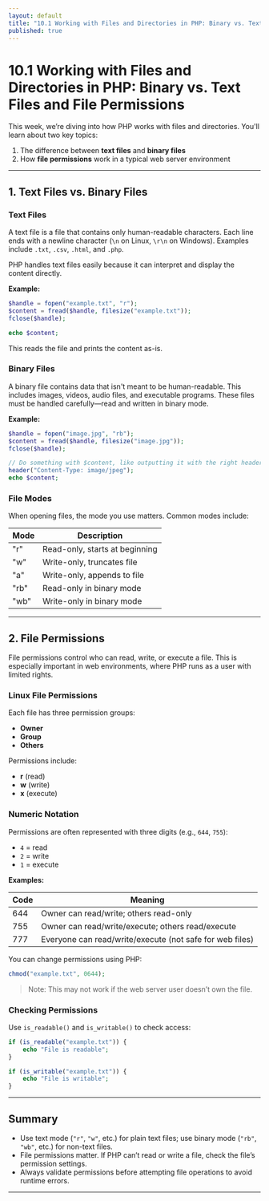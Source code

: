 ```yaml
---
layout: default
title: "10.1 Working with Files and Directories in PHP: Binary vs. Text Files and File Permissions"
published: true
---
```


# 10.1 Working with Files and Directories in PHP: Binary vs. Text Files and File Permissions

This week, we’re diving into how PHP works with files and directories. You'll learn about two key topics:

1. The difference between **text files** and **binary files**
2. How **file permissions** work in a typical web server environment

---

## **1. Text Files vs. Binary Files**

### **Text Files**
A text file is a file that contains only human-readable characters. Each line ends with a newline character (`\n` on Linux, `\r\n` on Windows). Examples include `.txt`, `.csv`, `.html`, and `.php`.

PHP handles text files easily because it can interpret and display the content directly.

**Example:**
```php
$handle = fopen("example.txt", "r");
$content = fread($handle, filesize("example.txt"));
fclose($handle);

echo $content;
```

This reads the file and prints the content as-is.

### **Binary Files**
A binary file contains data that isn't meant to be human-readable. This includes images, videos, audio files, and executable programs. These files must be handled carefully—read and written in binary mode.

**Example:**
```php
$handle = fopen("image.jpg", "rb");
$content = fread($handle, filesize("image.jpg"));
fclose($handle);

// Do something with $content, like outputting it with the right header
header("Content-Type: image/jpeg");
echo $content;
```

### **File Modes**
When opening files, the mode you use matters. Common modes include:

| Mode | Description                      |
|------|----------------------------------|
| "r"  | Read-only, starts at beginning   |
| "w"  | Write-only, truncates file       |
| "a"  | Write-only, appends to file      |
| "rb" | Read-only in binary mode         |
| "wb" | Write-only in binary mode        |

---

## **2. File Permissions**

File permissions control who can read, write, or execute a file. This is especially important in web environments, where PHP runs as a user with limited rights.

### **Linux File Permissions**

Each file has three permission groups:

- **Owner**
- **Group**
- **Others**

Permissions include:

- **r** (read)
- **w** (write)
- **x** (execute)

### **Numeric Notation**
Permissions are often represented with three digits (e.g., `644`, `755`):

- `4` = read
- `2` = write
- `1` = execute

**Examples:**

| Code | Meaning                |
|------|------------------------|
| 644  | Owner can read/write; others read-only |
| 755  | Owner can read/write/execute; others read/execute |
| 777  | Everyone can read/write/execute (not safe for web files) |

You can change permissions using PHP:

```php
chmod("example.txt", 0644);
```

> Note: This may not work if the web server user doesn’t own the file.

### **Checking Permissions**

Use `is_readable()` and `is_writable()` to check access:

```php
if (is_readable("example.txt")) {
    echo "File is readable";
}

if (is_writable("example.txt")) {
    echo "File is writable";
}
```

---

## **Summary**

- Use text mode (`"r"`, `"w"`, etc.) for plain text files; use binary mode (`"rb"`, `"wb"`, etc.) for non-text files.
- File permissions matter. If PHP can’t read or write a file, check the file’s permission settings.
- Always validate permissions before attempting file operations to avoid runtime errors.

---
